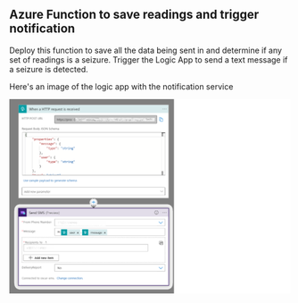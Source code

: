 ## Azure Function to save readings and trigger notification

Deploy this function to save all the data being sent in and determine if any set of readings is a seizure. 
Trigger the Logic App to send a text message if a seizure is detected.

Here's an image of the logic app with the notification service

![Logic App](../imgs/Logic_app.png)
